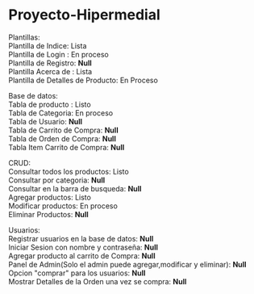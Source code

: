 # Proyecto-Hipermedial

Plantillas:<br>
Plantilla de Indice: Lista<br>
Plantilla de Login : En proceso<br>
Plantilla de Registro: <strong>Null</strong><br>
Plantilla Acerca de : Lista<br>
Plantilla de Detalles de Producto: En Proceso<br>

Base de datos:<br>
Tabla de producto : Listo<br>
Tabla de Categoria: En proceso<br>
Tabla de Usuario: <strong>Null</strong><br>
Tabla de Carrito de Compra: <strong>Null</strong><br>
Tabla de Orden de Compra: <strong>Null</strong><br>
Tabla Item Carrito de Compra: <strong>Null</strong><br>

CRUD:<br>
Consultar todos los productos: Listo<br>
Consultar por categoria: <strong>Null</strong><br>
Consultar en la barra de busqueda: <strong>Null</strong><br>
Agregar productos: Listo<br>
Modificar productos: En proceso<br>
Eliminar Productos: <strong>Null</strong><br>

Usuarios:<br>
Registrar usuarios en la base de datos: <strong>Null</strong><br>
Iniciar Sesion con nombre y contraseña: <strong>Null</strong><br>
Agregar producto al carrito de Compra: <strong>Null</strong><br>
Panel de Admin(Solo el admin puede agregar,modificar y eliminar): <strong>Null</strong><br>
Opcion "comprar" para los usuarios: <strong>Null</strong><br>
Mostrar Detalles de la Orden una vez se compra: <strong>Null</strong><br>



 
